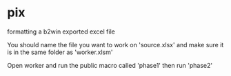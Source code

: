 # pix
formatting a b2win exported excel file

You should name the file you want to work on 'source.xlsx' and make sure it is in the same folder as 'worker.xlsm'

Open worker and run the public macro called 'phase1' then run 'phase2'
